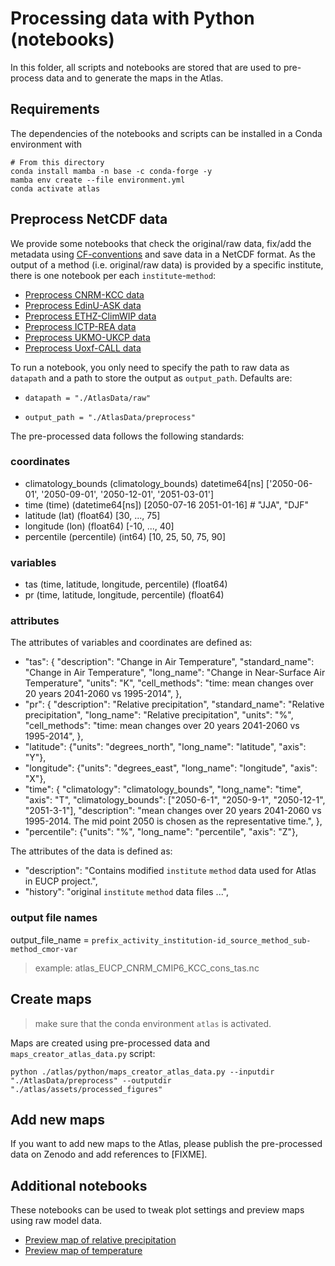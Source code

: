 # Processing data with Python (notebooks)

In this folder, all scripts and notebooks are stored that are used to pre-process
data and to generate the maps in the Atlas.

## Requirements

The dependencies of the notebooks and scripts can be installed in a Conda environment with

```shell
# From this directory
conda install mamba -n base -c conda-forge -y
mamba env create --file environment.yml
conda activate atlas
```

## Preprocess NetCDF data

We provide some notebooks that check the original/raw data, fix/add the metadata
using
[CF-conventions](https://cfconventions.org/Data/cf-conventions/cf-conventions-1.9/cf-conventions.html)
and save data in a NetCDF format. As the output of a method (i.e.
original/raw data) is provided by a specific institute, there is one notebook
per each `institute`-`method`:

- [Preprocess CNRM-KCC data](cleanup_CNRM_KCC_atlas_netcdf.ipynb)
- [Preprocess EdinU-ASK data](cleanup_EdinU_ASK_atlas_netcdf.ipynb)
- [Preprocess ETHZ-ClimWIP data](cleanup_ETHZ_ClimWIP_atlas_netcdf.ipynb)
- [Preprocess ICTP-REA data](cleanup_ICTP_REA_atlas_netcdf.ipynb)
- [Preprocess UKMO-UKCP data](cleanup_UKMO_UKCP_atlas_netcdf.ipynb)
- [Preprocess Uoxf-CALL data](cleanup_Uoxf_CALL_atlas_netcdf.ipynb)

To run a notebook, you only need to specify the path to raw data as `datapath`
and a path to store the output as `output_path`. Defaults are:

- `datapath = "./AtlasData/raw"`

- `output_path = "./AtlasData/preprocess"`

The pre-processed data follows the following standards:

### coordinates

- climatology_bounds (climatology_bounds) datetime64[ns] ['2050-06-01', '2050-09-01', '2050-12-01', '2051-03-01']
- time (time) (datetime64[ns]) [2050-07-16 2051-01-16] # "JJA", "DJF"
- latitude (lat) (float64) [30, ..., 75]
- longitude (lon) (float64) [-10, ..., 40]
- percentile (percentile) (int64) [10, 25, 50, 75, 90]

### variables

- tas (time, latitude, longitude, percentile) (float64)
- pr (time, latitude, longitude, percentile) (float64)

### attributes

The attributes of variables and coordinates are defined as:

- "tas": {
    "description": "Change in Air Temperature",
    "standard_name": "Change in Air Temperature",
    "long_name": "Change in Near-Surface Air Temperature",
    "units": "K", 
    "cell_methods": "time: mean changes over 20 years 2041-2060 vs 1995-2014",
},
- "pr": {
    "description": "Relative precipitation",
    "standard_name": "Relative precipitation",
    "long_name": "Relative precipitation",
    "units": "%",  
    "cell_methods": "time: mean changes over 20 years 2041-2060 vs 1995-2014",
},
- "latitude": {"units": "degrees_north", "long_name": "latitude", "axis": "Y"},
- "longitude": {"units": "degrees_east", "long_name": "longitude", "axis": "X"},
- "time": {
    "climatology": "climatology_bounds",
    "long_name": "time",
    "axis": "T",
    "climatology_bounds": ["2050-6-1", "2050-9-1", "2050-12-1", "2051-3-1"],
    "description": "mean changes over 20 years 2041-2060 vs 1995-2014. The mid point 2050 is chosen as the representative time.",
},
- "percentile": {"units": "%", "long_name": "percentile", "axis": "Z"},

The attributes of the data is defined as:

- "description": "Contains modified `institute` `method` data used for Atlas in EUCP project.",
- "history": "original `institute` `method` data files ...",

### output file names

output_file_name = `prefix_activity_institution-id_source_method_sub-method_cmor-var`

> example: atlas_EUCP_CNRM_CMIP6_KCC_cons_tas.nc


## Create maps

> make sure that the conda environment `atlas` is activated.

Maps are created using pre-processed data and `maps_creator_atlas_data.py` script:

```shell
python ./atlas/python/maps_creator_atlas_data.py --inputdir "./AtlasData/preprocess" --outputdir "./atlas/assets/processed_figures"
```

## Add new maps

If you want to add new maps to the Atlas, please publish the pre-processed data on
Zenodo and add references to [FIXME].

## Additional notebooks

These notebooks can be used to tweak plot settings and preview maps using raw
model data.

- [Preview map of relative precipitation](maps_prototype_prec.ipynb)
- [Preview map of temperature](maps_prototype_tas.ipynb)
